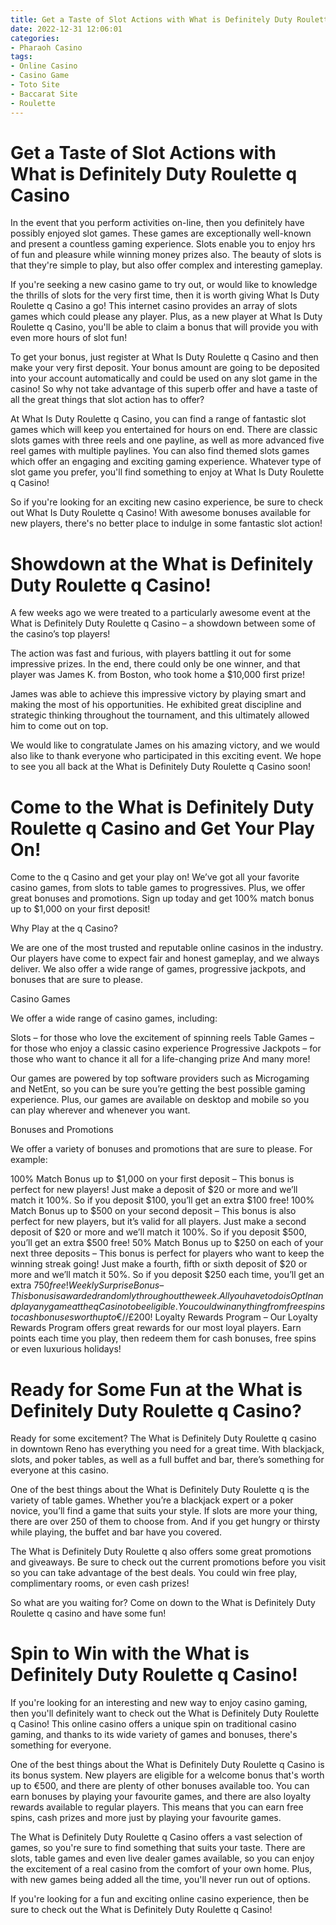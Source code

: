 ```yaml
---
title: Get a Taste of Slot Actions with What is Definitely Duty Roulette q Casino
date: 2022-12-31 12:06:01
categories:
- Pharaoh Casino
tags:
- Online Casino
- Casino Game
- Toto Site
- Baccarat Site
- Roulette
---
```



#  Get a Taste of Slot Actions with What is Definitely Duty Roulette q Casino

In the event that you perform activities on-line, then you definitely have possibly enjoyed slot games. These games are exceptionally well-known and present a countless gaming experience. Slots enable you to enjoy hrs of fun and pleasure while winning money prizes also. The beauty of slots is that they're simple to play, but also offer complex and interesting gameplay.

If you're seeking a new casino game to try out, or would like to knowledge the thrills of slots for the very first time, then it is worth giving What Is Duty Roulette q Casino a go! This internet casino provides an array of slots games which could please any player. Plus, as a new player at What Is Duty Roulette q Casino, you'll be able to claim a bonus that will provide you with even more hours of slot fun!

To get your bonus, just register at What Is Duty Roulette q Casino and then make your very first deposit. Your bonus amount are going to be deposited into your account automatically and could be used on any slot game in the casino! So why not take advantage of this superb offer and have a taste of all the great things that slot action has to offer?

At What Is Duty Roulette q Casino, you can find a range of fantastic slot games which will keep you entertained for hours on end. There are classic slots games with three reels and one payline, as well as more advanced five reel games with multiple paylines. You can also find themed slots games which offer an engaging and exciting gaming experience. Whatever type of slot game you prefer, you'll find something to enjoy at What Is Duty Roulette q Casino!

So if you're looking for an exciting new casino experience, be sure to check out What Is Duty Roulette q Casino! With awesome bonuses available for new players, there's no better place to indulge in some fantastic slot action!

#  Showdown at the What is Definitely Duty Roulette q Casino!

A few weeks ago we were treated to a particularly awesome event at the What is Definitely Duty Roulette q Casino – a showdown between some of the casino’s top players!

The action was fast and furious, with players battling it out for some impressive prizes. In the end, there could only be one winner, and that player was James K. from Boston, who took home a $10,000 first prize!

James was able to achieve this impressive victory by playing smart and making the most of his opportunities. He exhibited great discipline and strategic thinking throughout the tournament, and this ultimately allowed him to come out on top.

We would like to congratulate James on his amazing victory, and we would also like to thank everyone who participated in this exciting event. We hope to see you all back at the What is Definitely Duty Roulette q Casino soon!

#  Come to the What is Definitely Duty Roulette q Casino and Get Your Play On!

Come to the q Casino and get your play on! We’ve got all your favorite casino games, from slots to table games to progressives. Plus, we offer great bonuses and promotions. Sign up today and get 100% match bonus up to $1,000 on your first deposit!

Why Play at the q Casino?

We are one of the most trusted and reputable online casinos in the industry. Our players have come to expect fair and honest gameplay, and we always deliver. We also offer a wide range of games, progressive jackpots, and bonuses that are sure to please.

Casino Games

We offer a wide range of casino games, including:

Slots – for those who love the excitement of spinning reels
Table Games – for those who enjoy a classic casino experience
Progressive Jackpots – for those who want to chance it all for a life-changing prize
And many more!

Our games are powered by top software providers such as Microgaming and NetEnt, so you can be sure you’re getting the best possible gaming experience. Plus, our games are available on desktop and mobile so you can play wherever and whenever you want.

Bonuses and Promotions

We offer a variety of bonuses and promotions that are sure to please. For example:

100% Match Bonus up to $1,000 on your first deposit – This bonus is perfect for new players! Just make a deposit of $20 or more and we’ll match it 100%. So if you deposit $100, you’ll get an extra $100 free!  100% Match Bonus up to $500 on your second deposit – This bonus is also perfect for new players, but it’s valid for all players. Just make a second deposit of $20 or more and we’ll match it 100%. So if you deposit $500, you’ll get an extra $500 free! 50% Match Bonus up to $250 on each of your next three deposits – This bonus is perfect for players who want to keep the winning streak going! Just make a fourth, fifth or sixth deposit of $20 or more and we’ll match it 50%. So if you deposit $250 each time, you’ll get an extra $750 free! Weekly Surprise Bonus – This bonus is awarded randomly throughout the week. All you have to do is Opt In and play any game at the q Casino to be eligible. You could win anything from free spins to cash bonuses worth up to €/$/£200! Loyalty Rewards Program – Our Loyalty Rewards Program offers great rewards for our most loyal players. Earn points each time you play, then redeem them for cash bonuses, free spins or even luxurious holidays!

#  Ready for Some Fun at the What is Definitely Duty Roulette q Casino?

Ready for some excitement? The What is Definitely Duty Roulette q casino in downtown Reno has everything you need for a great time. With blackjack, slots, and poker tables, as well as a full buffet and bar, there’s something for everyone at this casino.

One of the best things about the What is Definitely Duty Roulette q is the variety of table games. Whether you’re a blackjack expert or a poker novice, you’ll find a game that suits your style. If slots are more your thing, there are over 250 of them to choose from. And if you get hungry or thirsty while playing, the buffet and bar have you covered.

The What is Definitely Duty Roulette q also offers some great promotions and giveaways. Be sure to check out the current promotions before you visit so you can take advantage of the best deals. You could win free play, complimentary rooms, or even cash prizes!

So what are you waiting for? Come on down to the What is Definitely Duty Roulette q casino and have some fun!

#  Spin to Win with the What is Definitely Duty Roulette q Casino!

If you're looking for an interesting and new way to enjoy casino gaming, then you'll definitely want to check out the What is Definitely Duty Roulette q Casino! This online casino offers a unique spin on traditional casino gaming, and thanks to its wide variety of games and bonuses, there's something for everyone.

One of the best things about the What is Definitely Duty Roulette q Casino is its bonus system. New players are eligible for a welcome bonus that's worth up to €500, and there are plenty of other bonuses available too. You can earn bonuses by playing your favourite games, and there are also loyalty rewards available to regular players. This means that you can earn free spins, cash prizes and more just by playing your favourite games.

The What is Definitely Duty Roulette q Casino offers a vast selection of games, so you're sure to find something that suits your taste. There are slots, table games and even live dealer games available, so you can enjoy the excitement of a real casino from the comfort of your own home. Plus, with new games being added all the time, you'll never run out of options.

If you're looking for a fun and exciting online casino experience, then be sure to check out the What is Definitely Duty Roulette q Casino!